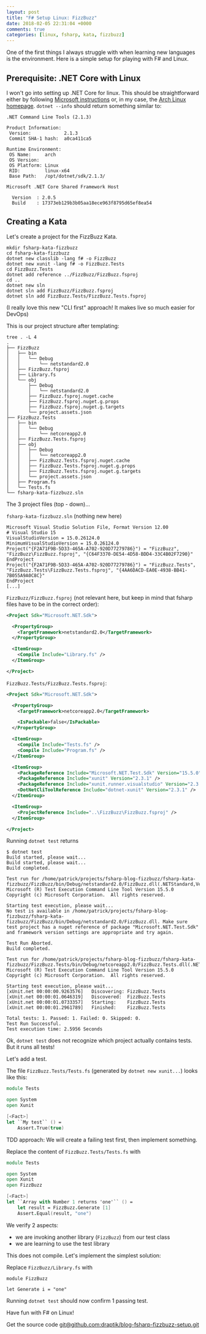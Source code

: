 ```yaml
---
layout: post
title: "F# Setup Linux: FizzBuzz"
date: 2018-02-05 22:31:04 +0000
comments: true
categories: [linux, fsharp, kata, fizzbuzz]
---
```

One of the first things I always struggle with when learning new languages is the environment. Here is a simple setup for playing with F# and Linux.

## Prerequisite: .NET Core with Linux

I won't go into setting up .NET Core for linux. This should be straightforward either by following [Microsoft instructions](https://docs.microsoft.com/en-us/dotnet/core/linux-prerequisites?tabs=netcore2x) or, in my case, the [Arch Linux homepage](https://wiki.archlinux.org/index.php/.NET_Core). `dotnet --info` should return something similar to:

```
.NET Command Line Tools (2.1.3)

Product Information:
 Version:            2.1.3
 Commit SHA-1 hash:  a0ca411ca5

Runtime Environment:
 OS Name:     arch
 OS Version:
 OS Platform: Linux
 RID:         linux-x64
 Base Path:   /opt/dotnet/sdk/2.1.3/

Microsoft .NET Core Shared Framework Host

  Version  : 2.0.5
  Build    : 17373eb129b3b05aa18ece963f8795d65ef8ea54
```

## Creating a Kata

Let's create a project for the FizzBuzz Kata.

```
mkdir fsharp-kata-fizzbuzz
cd fsharp-kata-fizzbuzz
dotnet new classlib -lang f# -o FizzBuzz
dotnet new xunit -lang f# -o FizzBuzz.Tests
cd FizzBuzz.Tests
dotnet add reference ../FizzBuzz/FizzBuzz.fsproj
cd ..
dotnet new sln
dotnet sln add FizzBuzz/FizzBuzz.fsproj
dotnet sln add FizzBuzz.Tests/FizzBuzz.Tests.fsproj
```

(I really love this new "CLI first" approach! It makes live so much easier for DevOps)

This is our project structure after templating:

```
tree . -L 4
.
├── FizzBuzz
│   ├── bin
│   │   └── Debug
│   │       └── netstandard2.0
│   ├── FizzBuzz.fsproj
│   ├── Library.fs
│   └── obj
│       ├── Debug
│       │   └── netstandard2.0
│       ├── FizzBuzz.fsproj.nuget.cache
│       ├── FizzBuzz.fsproj.nuget.g.props
│       ├── FizzBuzz.fsproj.nuget.g.targets
│       └── project.assets.json
├── FizzBuzz.Tests
│   ├── bin
│   │   └── Debug
│   │       └── netcoreapp2.0
│   ├── FizzBuzz.Tests.fsproj
│   ├── obj
│   │   ├── Debug
│   │   │   └── netcoreapp2.0
│   │   ├── FizzBuzz.Tests.fsproj.nuget.cache
│   │   ├── FizzBuzz.Tests.fsproj.nuget.g.props
│   │   ├── FizzBuzz.Tests.fsproj.nuget.g.targets
│   │   └── project.assets.json
│   ├── Program.fs
│   └── Tests.fs
└── fsharp-kata-fizzbuzz.sln
```

The 3 project files (top - down)...

`fsharp-kata-fizzbuzz.sln` (nothing new here)
```
Microsoft Visual Studio Solution File, Format Version 12.00
# Visual Studio 15
VisualStudioVersion = 15.0.26124.0
MinimumVisualStudioVersion = 15.0.26124.0
Project("{F2A71F9B-5D33-465A-A702-920D77279786}") = "FizzBuzz", "FizzBuzz\FizzBuzz.fsproj", "{C64F3370-DE54-4D58-BDD4-33C4B02F7290}"
EndProject
Project("{F2A71F9B-5D33-465A-A702-920D77279786}") = "FizzBuzz.Tests", "FizzBuzz.Tests\FizzBuzz.Tests.fsproj", "{4AA6DACD-EA0E-4938-BB41-7B055A9A0C8C}"
EndProject
[...]
```

`FizzBuzz/FizzBuzz.fsproj` (not relevant here, but keep in mind that fsharp files have to be in the correct order):
```xml
<Project Sdk="Microsoft.NET.Sdk">

  <PropertyGroup>
    <TargetFramework>netstandard2.0</TargetFramework>
  </PropertyGroup>

  <ItemGroup>
    <Compile Include="Library.fs" />
  </ItemGroup>

</Project>
```


`FizzBuzz.Tests/FizzBuzz.Tests.fsproj`:
```xml
<Project Sdk="Microsoft.NET.Sdk">

  <PropertyGroup>
    <TargetFramework>netcoreapp2.0</TargetFramework>

    <IsPackable>false</IsPackable>
  </PropertyGroup>

  <ItemGroup>
    <Compile Include="Tests.fs" />
    <Compile Include="Program.fs" />
  </ItemGroup>

  <ItemGroup>
    <PackageReference Include="Microsoft.NET.Test.Sdk" Version="15.5.0" />
    <PackageReference Include="xunit" Version="2.3.1" />
    <PackageReference Include="xunit.runner.visualstudio" Version="2.3.1" />
    <DotNetCliToolReference Include="dotnet-xunit" Version="2.3.1" />
  </ItemGroup>

  <ItemGroup>
    <ProjectReference Include="..\FizzBuzz\FizzBuzz.fsproj" />
  </ItemGroup>

</Project>
```

Running `dotnet test` returns

```
$ dotnet test
Build started, please wait...
Build started, please wait...
Build completed.

Test run for /home/patrick/projects/fsharp-blog-fizzbuzz/fsharp-kata-fizzbuzz/FizzBuzz/bin/Debug/netstandard2.0/FizzBuzz.dll(.NETStandard,Version=v2.0)
Microsoft (R) Test Execution Command Line Tool Version 15.5.0
Copyright (c) Microsoft Corporation.  All rights reserved.

Starting test execution, please wait...
No test is available in /home/patrick/projects/fsharp-blog-fizzbuzz/fsharp-kata-fizzbuzz/FizzBuzz/bin/Debug/netstandard2.0/FizzBuzz.dll. Make sure test project has a nuget reference of package "Microsoft.NET.Test.Sdk" and framework version settings are appropriate and try again.

Test Run Aborted.
Build completed.

Test run for /home/patrick/projects/fsharp-blog-fizzbuzz/fsharp-kata-fizzbuzz/FizzBuzz.Tests/bin/Debug/netcoreapp2.0/FizzBuzz.Tests.dll(.NETCoreApp,Version=v2.0)
Microsoft (R) Test Execution Command Line Tool Version 15.5.0
Copyright (c) Microsoft Corporation.  All rights reserved.

Starting test execution, please wait...
[xUnit.net 00:00:00.9263576]   Discovering: FizzBuzz.Tests
[xUnit.net 00:00:01.0646319]   Discovered:  FizzBuzz.Tests
[xUnit.net 00:00:01.0733357]   Starting:    FizzBuzz.Tests
[xUnit.net 00:00:01.2961789]   Finished:    FizzBuzz.Tests

Total tests: 1. Passed: 1. Failed: 0. Skipped: 0.
Test Run Successful.
Test execution time: 2.5956 Seconds
```

Ok, `dotnet test` does not recognize which project actually contains tests. But it runs all tests!

Let's add a test.

The file `FizzBuzz.Tests/Tests.fs` (generated by `dotnet new xunit...`) looks like this:
```fsharp
module Tests

open System
open Xunit

[<Fact>]
let ``My test`` () =
    Assert.True(true)
```

TDD approach: We will create a failing test first, then implement something.

Replace the content of `FizzBuzz.Tests/Tests.fs` with

```fsharp
module Tests

open System
open Xunit
open FizzBuzz

[<Fact>]
let ``Array with Number 1 returns 'one'`` () =
    let result = FizzBuzz.Generate [1]
    Assert.Equal(result, "one")
```
 
We verify 2 aspects:

- we are invoking another library (`FizzBuzz`) from our test class
- we are learning to use the test library

This does not compile. Let's implement the simplest solution:

Replace `FizzBuzz/Library.fs` with
```
module FizzBuzz

let Generate i = "one"
```

Running `dotnet test` should now confirm 1 passing test.

Have fun with F# on Linux!

Get the source code [git@github.com:draptik/blog-fsharp-fizzbuzz-setup.git](here)


